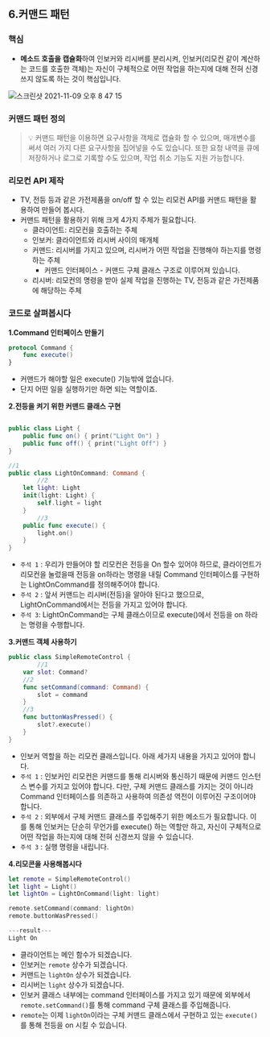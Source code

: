 ## 6.커맨드 패턴
### 핵심

- **메소드 호출을 캡슐화**하여 인보커와 리시버를 분리시켜, 인보커(리모컨 같이 계산하는 코드를 호출한 객체)는 자신이 구체적으로 어떤 작업을 하는지에 대해 전혀 신경쓰지 않도록 하는 것이 핵심입니다.

![스크린샷 2021-11-09 오후 8 47 15](https://user-images.githubusercontent.com/48742165/140918733-48a6c16f-a901-499d-9674-f5463f610cd2.png)



### 커맨드 패턴 정의

>
> 💡 커맨드 패턴을 이용하면 요구사항을 객체로 캡슐화 할 수 있으며, 매개변수를 써서 여러 가지 다른 요구사항을 집어넣을 수도 있습니다. 
>    또한 요청 내역을 큐에 저장하거나 로그로 기록할 수도 있으며, 작업 취소 기능도 지원 가능합니다.
> 


### 리모컨 API 제작

- TV, 전등 등과 같은 가전제품을 on/off 할 수 있는 리모컨 API를 커맨드 패턴을 활용하여 만들어 봅시다.
- 커맨드 패턴을 활용하기 위해 크게 4가지 주체가 필요합니다.
    - 클라이언트:  리모컨을 호출하는 주체
    - 인보커: 클라이언트와 리시버 사이의 매개체
    - 커맨드: 리시버를 가지고 있으며, 리시버가 어떤 작업을 진행해야 하는지를 명령하는 주체
        - 커맨드 인터페이스 - 커맨드 구체 클래스 구조로 이루어져 있습니다.
    - 리시버: 리모컨의 명령을 받아 실제 작업을 진행하는 TV, 전등과 같은 가전제품에 해당하는 주체

### 코드로 살펴봅시다

**1.Command 인터페이스 만들기**

```swift
protocol Command {
    func execute()
}
```

- 커맨드가 해야할 일은 execute() 기능밖에 없습니다.
- 단지 어떤 일을 실행하기만 하면 되는 역할이죠.

**2.전등을 켜기 위한 커맨드 클래스 구현**

```swift

public class Light {
    public func on() { print("Light On") }
    public func off() { print("Light Off") }
}

//1
public class LightOnCommand: Command {
        //2
    let light: Light
    init(light: Light) {
        self.light = light
    }
        //3
    public func execute() {
        light.on()
    }
}
```

- `주석 1` : 우리가 만들어야 할 리모컨은 전등을 On 할수 있어야 하므로, 클라이언트가 리모컨을 눌렀을때 전등을 on하라는 명령을 내릴 Command 인터페이스를 구현하는 LightOnCommand를 정의해주어야 합니다.
- `주석 2` : 앞서 커맨드는 리시버(전등)을 알아야 된다고 했으므로, LightOnCommand에서는 전등을 가지고 있어야 합니다.
- `주석 3`: LightOnCommand는 구체 클래스이므로 execute()에서 전등을 on 하라는 명령을 수행합니다.

**3.커맨드 객체 사용하기**

```swift
public class SimpleRemoteControl {
        //1
    var slot: Command?
    //2
    func setCommand(command: Command) {
        slot = command
    }
    //3
    func buttonWasPressed() {
        slot?.execute()
    }
}
```

- 인보커 역할을 하는 리모컨 클래스입니다. 아래 세가지 내용을 가지고 있어야 합니다.
- `주석 1` : 인보커인 리모컨은 커맨드를 통해 리시버와 통신하기 때문에 커맨드 인스턴스 변수를 가지고 있어야 합니다. 다만, 구체 커맨드 클래스를 가지는 것이 아니라 Command 인터페이스를 의존하고 사용하여 의존성 역전이 이루어진 구조이어야 합니다.
- `주석 2` : 외부에서 구체 커맨드 클래스를 주입해주기 위한 메소드가 필요합니다. 이를 통해 인보커는 단순히 무언가를 execute() 하는 역할만 하고, 자신이 구체적으로 어떤 작업을 하는지에 대해 전혀 신경쓰지 않을 수 있습니다.
- `주석 3` : 실행 명령을 내립니다.

**4.리모콘을 사용해봅시다**

```swift
let remote = SimpleRemoteControl()
let light = Light()
let lightOn = LightOnCommand(light: light)

remote.setCommand(command: lightOn)
remote.buttonWasPressed()

---result---
Light On
```

- 클라이언트는 메인 함수가 되겠습니다.
- 인보커는 `remote` 상수가 되겠습니다.
- 커맨드는 `lightOn` 상수가 되겠습니다.
- 리시버는 `light` 상수가 되겠습니다.
- 인보커 클래스 내부에는 command 인터페이스를 가지고 있기 때문에 외부에서 `remote.setCommand()`를 통해 command 구체 클래스를 주입해줍니다.
- `remote`는 이제 `lightOn`이라는 구체 커맨드 클래스에서 구현하고 있는 `execute()`를 통해 전등을 on 시킬 수 있습니다.

